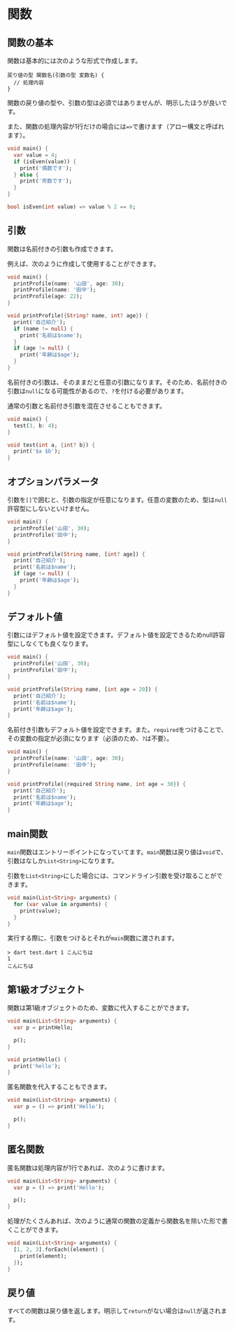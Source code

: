 # 関数

## 関数の基本

関数は基本的には次のような形式で作成します。

```
戻り値の型 関数名(引数の型 変数名) {
  // 処理内容
}
```

関数の戻り値の型や、引数の型は必須ではありませんが、明示したほうが良いです。

また、関数の処理内容が1行だけの場合には`=>`で書けます（アロー構文と呼ばれます）。

```dart
void main() {
  var value = 4;
  if (isEven(value)) {
    print('偶数です');
  } else {
    print('奇数です');
  }
}

bool isEven(int value) => value % 2 == 0;
```

## 引数

関数は名前付きの引数も作成できます。

例えば、次のように作成して使用することができます。

```dart
void main() {
  printProfile(name: '山田', age: 30);
  printProfile(name: '田中');
  printProfile(age: 22);
}

void printProfile({String? name, int? age}) {
  print('自己紹介');
  if (name != null) {
    print('名前は$name');
  }
  if (age != null) {
    print('年齢は$age');
  }
}
```

名前付きの引数は、そのままだと任意の引数になります。そのため、名前付きの引数は`null`になる可能性があるので、`?`を付ける必要があります。

通常の引数と名前付き引数を混在させることもできます。

```dart
void main() {
  test(3, b: 4);
}

void test(int a, {int? b}) {
  print('$a $b');
}
```

## オプションパラメータ

引数を`[]`で囲むと、引数の指定が任意になります。任意の変数のため、型は`null`許容型にしないといけません。

```dart
void main() {
  printProfile('山田', 30);
  printProfile('田中');
}

void printProfile(String name, [int? age]) {
  print('自己紹介');
  print('名前は$name');
  if (age != null) {
    print('年齢は$age');
  }
}
```

## デフォルト値

引数にはデフォルト値を設定できます。デフォルト値を設定できるためnull許容型にしなくても良くなります。

```dart
void main() {
  printProfile('山田', 30);
  printProfile('田中');
}

void printProfile(String name, [int age = 20]) {
  print('自己紹介');
  print('名前は$name');
  print('年齢は$age');
}
```

名前付き引数もデフォルト値を設定できます。また。`required`をつけることで、その変数の指定が必須になります（必須のため、`?`は不要）。

```dart
void main() {
  printProfile(name: '山田', age: 30);
  printProfile(name: '田中');
}

void printProfile({required String name, int age = 30}) {
  print('自己紹介');
  print('名前は$name');
  print('年齢は$age');
}
```

## main関数

`main`関数はエントリーポイントになっていてます。`main`関数は戻り値は`void`で、引数はなしか`List<String>`になります。

引数を`List<String>`にした場合には、コマンドライン引数を受け取ることができます。

```dart title="test.dart"
void main(List<String> arguments) {
  for (var value in arguments) {
    print(value);
  }
}
```

実行する際に、引数をつけるとそれが`main`関数に渡されます。

```
> dart test.dart 1 こんにちは
1
こんにちは
```

## 第1級オブジェクト

関数は第1級オブジェクトのため、変数に代入することができます。

```dart
void main(List<String> arguments) {
  var p = printHello;

  p();
}

void printHello() {
  print('hello');
}
```

匿名関数を代入することもできます。

```dart
void main(List<String> arguments) {
  var p = () => print('Hello');

  p();
}
```

## 匿名関数

匿名関数は処理内容が1行であれば、次のように書けます。

```dart
void main(List<String> arguments) {
  var p = () => print('Hello');

  p();
}
```

処理がたくさんあれば、次のように通常の関数の定義から関数名を除いた形で書くことができます。

```dart
void main(List<String> arguments) {
  [1, 2, 3].forEach((element) {
    print(element);
  });
}
```

## 戻り値

すべての関数は戻り値を返します。明示して`return`がない場合は`null`が返されます。

